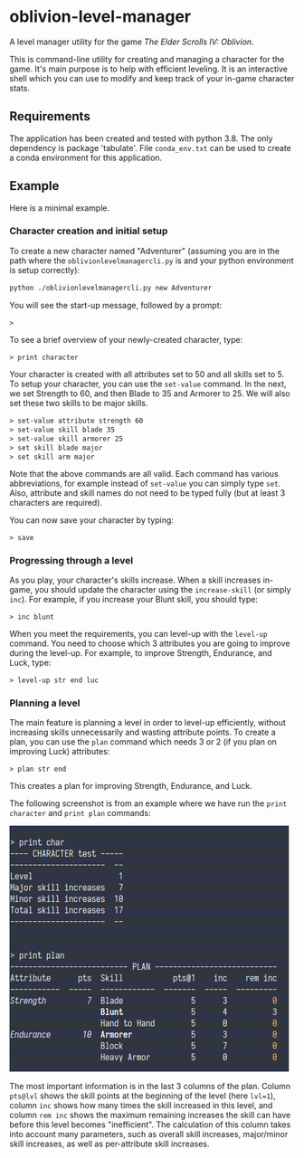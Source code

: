 # oblivion-level-manager
A level manager utility for the game *The Elder Scrolls IV: Oblivion*.

This is command-line utility for creating and managing a character for the game. 
It's main purpose is to help with efficient leveling.
It is an interactive shell which you can use to modify and keep track of your in-game character stats. 

## Requirements
The application has been created and tested with python 3.8. The only dependency is package 'tabulate'. 
File `conda_env.txt` can be used to create a conda environment for this application.


## Example
Here is a minimal example.

### Character creation and initial setup

To create a new character named "Adventurer" (assuming you are in the path where the `oblivionlevelmanagercli.py` is 
and your python environment is setup correctly):
```bash
python ./oblivionlevelmanagercli.py new Adventurer
```
You will see the start-up message, followed by a prompt:
```
> 
```
To see a brief overview of your newly-created character, type:
```
> print character
```

Your character is created with all attributes set to 50 and all skills set to 5. To setup your character, you can use 
the `set-value` command. In the next, we set Strength to 60, and then Blade to 35 and Armorer to 25. We will also set
these two skills to be major skills.
```
> set-value attribute strength 60
> set-value skill blade 35
> set-value skill armorer 25
> set skill blade major
> set skill arm major
```
Note that the above commands are all valid. Each command has various abbreviations, for example instead of `set-value` 
you can simply type `set`. Also, attribute and skill names do not need to be typed fully (but at least 3 characters are 
required). 

You can now save your character by typing:
```
> save
```

### Progressing through a level
As you play, your character's skills increase. When a skill increases in-game, you should update the character using the
`increase-skill` (or simply `inc`). For example, if you increase your Blunt skill, you should type:
```
> inc blunt
```

When you meet the requirements, you can level-up with the `level-up` command. You need to choose which 3 attributes you
are going to improve during the level-up. For example, to improve Strength, Endurance, and Luck, type:
```
> level-up str end luc
```

### Planning a level
The main feature is planning a level in order to level-up efficiently, without increasing skills unnecessarily and
wasting attribute points. To create a plan, you can use the `plan` command which needs 3 or 2 (if you plan on improving 
Luck) attributes:
```
> plan str end
```
This creates a plan for improving Strength, Endurance, and Luck.

The following screenshot is from an example where we have run the `print character` and `print plan` commands:

![Plan example screenshot](doc/plan_example.png)

The most important information is in the last 3 columns of the plan. Column `pts@lvl` shows the skill points at the
beginning of the level (here `lvl=1`), column `inc` shows how many times the skill increased in this level, and column 
`rem inc` shows the maximum remaining increases the skill can have before this level becomes "inefficient". The 
calculation of this column takes into account many parameters, such as overall skill increases, major/minor skill 
increases, as well as per-attribute skill increases.
